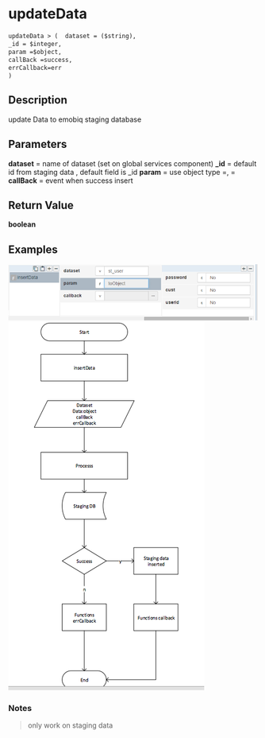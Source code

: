 # updateData

	updateData > (	dataset = ($string),
	_id = $integer,
	param =$object,
	callBack =success,
	errCallback=err 
	)

## Description

update Data to emobiq staging database 

## Parameters

**dataset** = name of dataset (set on global services component)
**_id** = default id from staging data , default field is _id
**param** = use object type 
			<name field>=<value>,
			<name field>=<value>
**callBack** = event when success insert 


		
## Return Value

**boolean**

## Examples

![](insertData.png?raw=true)
![](insertData2.png?raw=true)

### Notes
> only work on staging data